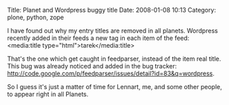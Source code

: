 Title: Planet and Wordpress buggy title
Date: 2008-01-08 10:13
Category: plone, python, zope

I have found out why my entry titles are removed in all planets.
Wordpress recently added in their feeds a new tag in each item of the
feed:   
   <media:title type="html">tarek</media:title>

  
That's the one which get caught in feedparser, instead of the item real
title. This bug was already noticed and added in the bug tracker:
http://code.google.com/p/feedparser/issues/detail?id=83&q=wordpress.   
  
So I guess it's just a matter of time for Lennart, me, and some other
people, to appear right in all Planets.
